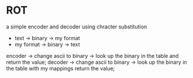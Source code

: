 # ROT

a simple encoder and decoder using chracter substitution

 - text -> binary -> my format
 - my format -> binary -> text

 encoder -> change ascii to binary -> look up the binary in the table and return the value;
decoder -> change ascii to binary -> look up the binary in the table with my mappings return the value;


